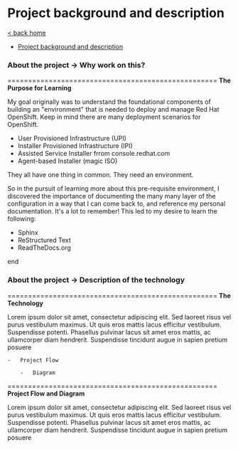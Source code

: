 # Project background and description

[< back home](README.md)

-   [Project background and description](back_descr.md)

### About the project -> Why work on this?

===================================================
**The Purpose for Learning**

My goal originally was to understand the foundational components of building an "environment" that is needed to deploy and manage Red Hat OpenShift. Keep in mind there are many deployment scenarios for OpenShift. 

- User Provisioned Infrastructure (UPI)
- Installer Provisioned Infrastructure (IPI)
- Assisted Service Installer frrom console.redhat.com
- Agent-based Installer (magic ISO)

They all have one thing in common. They need an environment. 

So in the pursuit of learning more about this pre-requisite environment, I discovered the importance of documenting the many many layer of the configuration in a way that I can come back to, and reference my personal documentation. It's a lot to remember! This led to my desire to learn the following:

- Sphinx
- ReStructured Text
- ReadTheDocs.org

end

### About the project -> Description of the technology

===================================================
**The Technology**

Lorem ipsum dolor sit amet, consectetur adipiscing elit. Sed laoreet risus vel purus vestibulum maximus. Ut quis eros mattis lacus efficitur vestibulum. Suspendisse potenti. Phasellus pulvinar lacus sit amet eros mattis, ac ullamcorper diam hendrerit. Suspendisse tincidunt augue in sapien pretium posuere

    -   Project Flow

        -   Diagram

===================================================
**Project Flow and Diagram**

Lorem ipsum dolor sit amet, consectetur adipiscing elit. Sed laoreet risus vel purus vestibulum maximus. Ut quis eros mattis lacus efficitur vestibulum. Suspendisse potenti. Phasellus pulvinar lacus sit amet eros mattis, ac ullamcorper diam hendrerit. Suspendisse tincidunt augue in sapien pretium posuere
